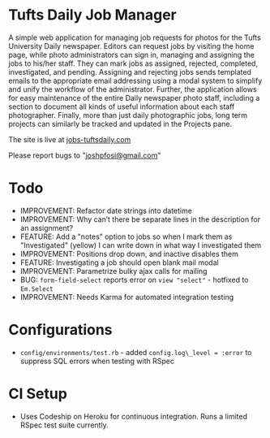 # Tufts Daily Job Manager #

A simple web application for managing job requests for photos for the Tufts University Daily newspaper. Editors can request jobs by visiting the home page, while photo administrators can sign in, managing and assigning the jobs to his/her staff. They can mark jobs as assigned, rejected, completed, investigated, and pending. Assigning and rejecting jobs sends templated emails to the appropriate email addressing using a modal system to simplify and unify the workflow of the administrator. Further, the application allows for easy maintenance of the entire Daily newspaper photo staff, including a section to document all kinds of useful information about each staff photographer. Finally, more than just daily photographic jobs, long term projects can similarly be tracked and updated in the Projects pane. 

The site is live at [jobs-tuftsdaily.com](http://jobs-tuftsdaily.herokuapp.com/ "site-link") 

Please report bugs to "joshpfosi@gmail.com"

# Todo

* IMPROVEMENT: Refactor date strings into datetime
* IMPROVEMENT: Why can’t there be separate lines in the description for an assignment? 
* FEATURE: Add a "notes" option to jobs so when I mark them as "Investigated" (yellow) I can write down in what way I investigated them
* IMPROVEMENT: Positions drop down, and inactive disables them
* FEATURE: Investigating a job should open blank mail modal
* IMPROVEMENT: Parametrize bulky ajax calls for mailing
* BUG: `form-field-select` reports error on `view "select"` - hotfixed to `Em.Select`
* IMPROVEMENT: Needs Karma for automated integration testing

# Configurations

* `config/environments/test.rb` - added `config.log\_level = :error` to suppress SQL errors when testing with RSpec

# CI Setup

* Uses Codeship on Heroku for continuous integration. Runs a limited RSpec test suite currently.
